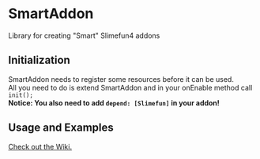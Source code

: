 # SmartAddon
Library for creating "Smart" Slimefun4 addons

## Initialization
SmartAddon needs to register some resources before it can be used. <br>
All you need to do is extend SmartAddon and in your onEnable method call `init();` <br>
**Notice: You also need to add `depend: [Slimefun]` in your addon!**

## Usage and Examples
[Check out the Wiki.](https://github.com/TheSilentPro/SmartAddon/wiki/Usage)
